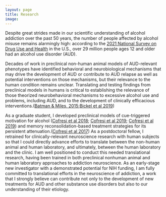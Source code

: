 ```yaml
---
layout: page
title: Research
image: 
---
```


Despite great strides made in our scientific understanding of alcohol addiction over the past 50 years, the number of people affected by alcohol misuse remains alarmingly high: according to the [2021 National Survey on Drug Use and Health](https://www.niaaa.nih.gov/alcohols-effects-health/alcohol-topics/alcohol-facts-and-statistics/alcohol-use-disorder-aud-united-states) in the U.S., over 29 million people ages 12 and older had an alcohol use disorder (AUD). 

Decades of work in preclinical non-human animal models of AUD-relevant phenotypes have identified behavioral and neurobiological mechanisms that may drive the development of AUD or contribute to AUD relapse as well as potential interventions on those mechanisms, but their relevance to the human condition remains unclear. Translating and testing findings from preclinical models in humans is critical to establishing the relevance of those theorized neurobehavioral mechanisms to excessive alcohol use and problems, including AUD, and to the development of clinically efficacious interventions.([Batman & Miles, 2015](https://www.ncbi.nlm.nih.gov/pmc/articles/PMC4476605/);[Bickel et al 2019](https://doi.org/10.1111%2Facer.13912))


As a graduate student, I developed preclinical models of cue-triggered motivation for alcohol ([Cofresi et al 2018](/assets/docs/pub/cofresi2018.pdf); [Cofresi et al 2019](/assets/docs/pub/cofresi2019_cue.pdf); [Cofresi et al 2019](/assets/docs/pub/cofresi2019_alcohol.pdf)) and memory reconsolidation-based treatment strategies for its persistent attenuation.([Cofresi et al 2017](/assets/docs/pub/Cofresi2017.pdf)) As a postdoctoral fellow, I retrained for clinically-relevant neuroscience research with human subjects so that I could directly advance efforts to translate between the non-human animal and human laboratory, and ultimately, between the human laboratory and the clinic. I am well positioned to conduct this needed translational research, having been trained in both preclinical nonhuman animal and human laboratory approaches to addiction neuroscience. As an early-stage new investigator with a demonstrated potential for NIH funding, I am fully committed to translational efforts in the neuroscience of addiction, a work that I strongly believe can contribute not only to the development of new treatments for AUD and other substance use disorders but also to our understanding of their etiology. 

